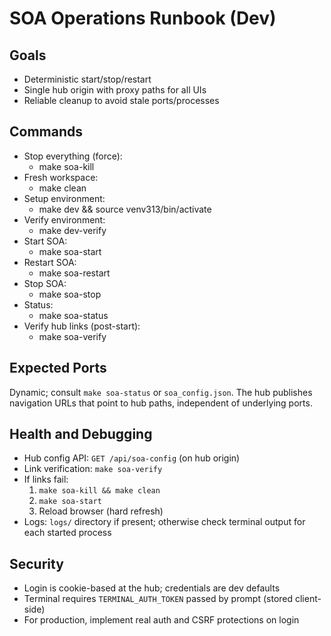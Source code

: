 # SOA Operations Runbook (Dev)

## Goals
- Deterministic start/stop/restart
- Single hub origin with proxy paths for all UIs
- Reliable cleanup to avoid stale ports/processes

## Commands
- Stop everything (force):
  - make soa-kill
- Fresh workspace:
  - make clean
- Setup environment:
  - make dev && source venv313/bin/activate
- Verify environment:
  - make dev-verify
- Start SOA:
  - make soa-start
- Restart SOA:
  - make soa-restart
- Stop SOA:
  - make soa-stop
- Status:
  - make soa-status
- Verify hub links (post-start):
  - make soa-verify

## Expected Ports
Dynamic; consult `make soa-status` or `soa_config.json`. The hub publishes navigation URLs that point to hub paths, independent of underlying ports.

## Health and Debugging
- Hub config API: `GET /api/soa-config` (on hub origin)
- Link verification: `make soa-verify`
- If links fail:
  1) `make soa-kill && make clean`
  2) `make soa-start`
  3) Reload browser (hard refresh)
- Logs: `logs/` directory if present; otherwise check terminal output for each started process

## Security
- Login is cookie-based at the hub; credentials are dev defaults
- Terminal requires `TERMINAL_AUTH_TOKEN` passed by prompt (stored client-side)
- For production, implement real auth and CSRF protections on login

